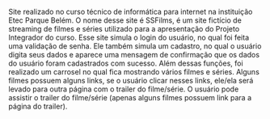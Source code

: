 Site realizado no curso técnico de informática para internet na instituição Etec Parque Belém. O nome desse site é SSFilms, é um site fictício de streaming de filmes e séries utilizado para a apresentação do 
Projeto Integrador do curso. Esse site simula o login do usuário, no qual foi feita uma validação de senha. Ele também simula um cadastro, no qual o usuário digita seus dados e aparece uma mensagem de confirmação
que os dados do usuário foram cadastrados com sucesso. Além dessas funções, foi realizado um carrosel no qual fica mostrando vários filmes e séries. Alguns filmes possuem alguns links, se o usuário clicar nesses
links, ele/ela será levado para outra página com o trailer do filme/série. O usuário pode assistir o trailer do filme/série (apenas alguns filmes possuem link para a página do trailer).

